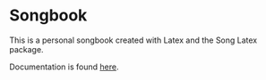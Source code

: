 # Songbook
This is a personal songbook created with Latex and the Song Latex package.

Documentation is found [here](http://songs.sourceforge.net/songsdoc/songs.html).
